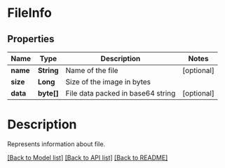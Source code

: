 
# FileInfo

## Properties
Name | Type | Description | Notes
------------ | ------------- | ------------- | -------------
**name** | **String** | Name of the file |  [optional]
**size** | **Long** | Size of the image in bytes | 
**data** | **byte[]** | File data packed in base64 string |  [optional]





# Description

Represents information about file.

[[Back to Model list]](../README.md#documentation-for-models) [[Back to API list]](../README.md#documentation-for-api-endpoints) [[Back to README]](../README.md)





